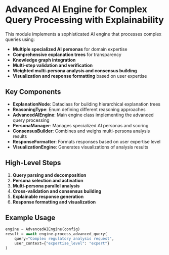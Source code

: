 # Advanced AI Engine for Complex Query Processing with Explainability

This module implements a sophisticated AI engine that processes complex queries using:

- **Multiple specialized AI personas** for domain expertise  
- **Comprehensive explanation trees** for transparency  
- **Knowledge graph integration**  
- **Multi-step validation and verification**  
- **Weighted multi-persona analysis and consensus building**  
- **Visualization and response formatting** based on user expertise  

## Key Components

- **ExplanationNode**: Dataclass for building hierarchical explanation trees  
- **ReasoningType**: Enum defining different reasoning approaches  
- **AdvancedAIEngine**: Main engine class implementing the advanced query processing  
- **PersonaManager**: Manages specialized AI personas and scoring  
- **ConsensusBuilder**: Combines and weighs multi-persona analysis results  
- **ResponseFormatter**: Formats responses based on user expertise level  
- **VisualizationEngine**: Generates visualizations of analysis results  

## High-Level Steps

1. **Query parsing and decomposition**  
2. **Persona selection and activation**  
3. **Multi-persona parallel analysis**  
4. **Cross-validation and consensus building**  
5. **Explainable response generation**  
6. **Response formatting and visualization**  

## Example Usage

```python
engine = AdvancedAIEngine(config)
result = await engine.process_advanced_query(
    query="Complex regulatory analysis request",
    user_context={"expertise_level": "expert"}
)
